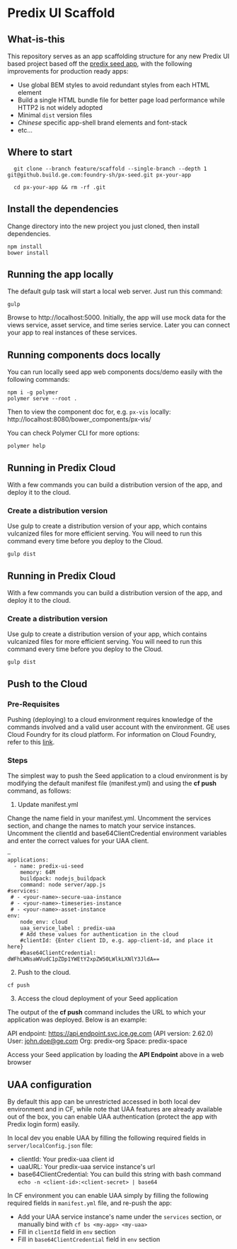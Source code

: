 # Predix UI Scaffold

## What-is-this
This repository serves as an app scaffolding structure for any new Predix UI based project based off the [predix seed app](https://github.com/PredixDev/predix-seed), with the following improvements for production ready apps:

 * Use global BEM styles to avoid redundant styles from each HTML element
 * Build a single HTML bundle file for better page load performance while HTTP2 is not widely adopted
 * Minimal `dist` version files
 * *Chinese* specific app-shell brand elements and font-stack
 * etc...


## Where to start

```!bash
  git clone --branch feature/scaffold --single-branch --depth 1 git@github.build.ge.com:foundry-sh/px-seed.git px-your-app

  cd px-your-app && rm -rf .git
```

## Install the dependencies
Change directory into the new project you just cloned, then install dependencies.
```
npm install
bower install
```

## Running the app locally
The default gulp task will start a local web server.  Just run this command:
```
gulp
```
Browse to http://localhost:5000.
Initially, the app will use mock data for the views service, asset service, and time series service.
Later you can connect your app to real instances of these services.

## Running components docs locally
You can run locally seed app web components docs/demo easily with the following commands:

```
npm i -g polymer
polymer serve --root .
```

Then to view the component doc for, e.g. `px-vis`  locally:
http://localhost:8080/bower_components/px-vis/

You can check Polymer CLI for more options:

```
polymer help
```

## Running in Predix Cloud
With a few commands you can build a distribution version of the app, and deploy it to the cloud.

### Create a distribution version
Use gulp to create a distribution version of your app, which contains vulcanized files for more efficient serving.
You will need to run this command every time before you deploy to the Cloud.
```
gulp dist
```

## Running in Predix Cloud
With a few commands you can build a distribution version of the app, and deploy it to the cloud.

### Create a distribution version
Use gulp to create a distribution version of your app, which contains vulcanized files for more efficient serving.
You will need to run this command every time before you deploy to the Cloud.
```
gulp dist
```

## Push to the Cloud

### Pre-Requisites
Pushing (deploying) to a cloud environment requires knowledge of the commands involved and a valid user account with the environment.  GE uses Cloud Foundry for its cloud platform.  For information on Cloud Foundry, refer to this [link](http://docs.cloudfoundry.org/cf-cli/index.html).

### Steps
The simplest way to push the Seed application to a cloud environment is by modifying the default manifest file (manifest.yml) and using the **cf push** command, as follows:

1. Update manifest.yml

Change the name field in your manifest.yml.
Uncomment the services section, and change the names to match your service instances.
Uncomment the clientId and base64ClientCredential environment variables and enter the correct values for your UAA client.

```
—
applications:
  - name: predix-ui-seed
	memory: 64M
	buildpack: nodejs_buildpack
	command: node server/app.js
#services:
 # - <your-name>-secure-uaa-instance
 # - <your-name>-timeseries-instance
 # - <your-name>-asset-instance
env:
	node_env: cloud
	uaa_service_label : predix-uaa
	# Add these values for authentication in the cloud
	#clientId: {Enter client ID, e.g. app-client-id, and place it here}
	#base64ClientCredential: dWFhLWNsaWVudC1pZDp1YWEtY2xpZW50LWlkLXNlY3JldA==
```

2. Push to the cloud.

```
cf push
```

3. Access the cloud deployment of your Seed application

The output of the **cf push** command includes the URL to which your application was deployed.  Below is an example:

API endpoint:   https://api.endpoint.svc.ice.ge.com (API version: 2.62.0)
User:           john.doe@ge.com
Org:            predix-org
Space:          predix-space

Access your Seed application by loading the **API Endpoint** above in a web browser

## UAA configuration

By default this app can be unrestricted accessed in both local dev environment and in CF, while note that UAA features are already available out of the box,
you can enable UAA authentication (protect the app with Predix login form) easily.

In local dev you enable UAA by filling the following required fields in `server/localConfig.json` file:
 - clientId: Your predix-uaa client id
 - uaaURL: Your predix-uaa service instance's url
 - base64ClientCredential: You can build this string with bash command `echo -n <client-id>:<client-secret> | base64`

In CF environment you can enable UAA simply by filling the following required fields in `manifest.yml` file, and re-push the app:
  - Add your UAA service instance's name under the `services` section, or manually bind with `cf bs <my-app> <my-uaa>`
  - Fill in `clientId` field in `env` section
  - Fill in `base64ClientCredential` field in `env` section